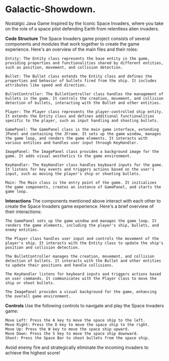 # Galactic-Showdown.
Nostalgic Java Game Inspired by the Iconic Space Invaders, where you take on the role of a space pilot defending Earth from relentless alien invaders.

**Code Structure**
The Space Invaders game project consists of several components and modules that work together to create the game experience. Here's an overview of the main files and their roles:

    Entity: The Entity class represents the base entity in the game, providing properties and functionalities shared by different entities, such as position, movement, and collision detection.

    Bullet: The Bullet class extends the Entity class and defines the properties and behavior of bullets fired from the ship. It includes attributes like speed and direction.

    BulletController: The BulletController class handles the management of bullets in the game. It controls the creation, movement, and collision detection of bullets, interacting with the Bullet and other entities.

    Player: The Player class represents the player-controlled ship entity. It extends the Entity class and defines additional functionalities specific to the player, such as input handling and shooting bullets.

    GamePanel: The GamePanel class is the main game interface, extending JPanel and containing the JFrame. It sets up the game window, manages the game loop, and renders the game elements. It interacts with various entities and handles user input through KeyHandler.

    ImagePanel: The ImagePanel class provides a background image for the game. It adds visual aesthetics to the game environment.

    KeyHandler: The KeyHandler class handles keyboard inputs for the game. It listens for key events and triggers actions based on the user's input, such as moving the player's ship or shooting bullets.

    Main: The Main class is the entry point of the game. It initializes the game components, creates an instance of GamePanel, and starts the game loop.

**Interactions**
The components mentioned above interact with each other to create the Space Invaders game experience. Here's a brief overview of their interactions:

    The GamePanel sets up the game window and manages the game loop. It renders the game elements, including the player's ship, bullets, and enemy entities.
    
    The Player class handles user input and controls the movement of the player's ship. It interacts with the Entity class to update the ship's position and collision detection.
    
    The BulletController manages the creation, movement, and collision detection of bullets. It interacts with the Bullet and other entities to update their positions and handle collisions.
    
    The KeyHandler listens for keyboard inputs and triggers actions based on user commands. It communicates with the Player class to move the ship or shoot bullets.
    
    The ImagePanel provides a visual background for the game, enhancing the overall game environment.

**Controls**
Use the following controls to navigate and play the Space Invaders game:

    Move Left: Press the A key to move the space ship to the left.
    Move Right: Press the D key to move the space ship to the right.
    Move Up: Press the W key to move the space ship upward.
    Move Down: Press the S key to move the space ship downward.
    Shoot: Press the Space Bar to shoot bullets from the space ship.

Avoid enemy fire and strategically eliminate the incoming invaders to achieve the highest score!
